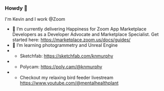 ### Howdy 👋

I'm Kevin and I work @Zoom

- 🔭 I’m currently delivering Happiness for Zoom App Marketplace Developers as a Developer Advocate and Marketplace Specialist. Get started here: https://marketplace.zoom.us/docs/guides/
- 🌱 I’m learning photogrammetry and Unreal Engine  
- - Sketchfab: https://sketchfab.com/knmurphy
- - Polycam: https://poly.cam/@knmurphy
- - Checkout my relaxing bird feeder livestream https://www.youtube.com/@mentalhealthplant

<!--
**knmurphy/knmurphy** is a ✨ _special_ ✨ repository because its `README.md` (this file) appears on your GitHub profile.

Here are some ideas to get you started:


 ...
- 👯 I’m looking to collaborate on ...
- 🤔 I’m looking for help with ...
- 💬 Ask me about ...
- 📫 How to reach me: ...
- 😄 Pronouns: ...
- ⚡ Fun fact: ...
-->
